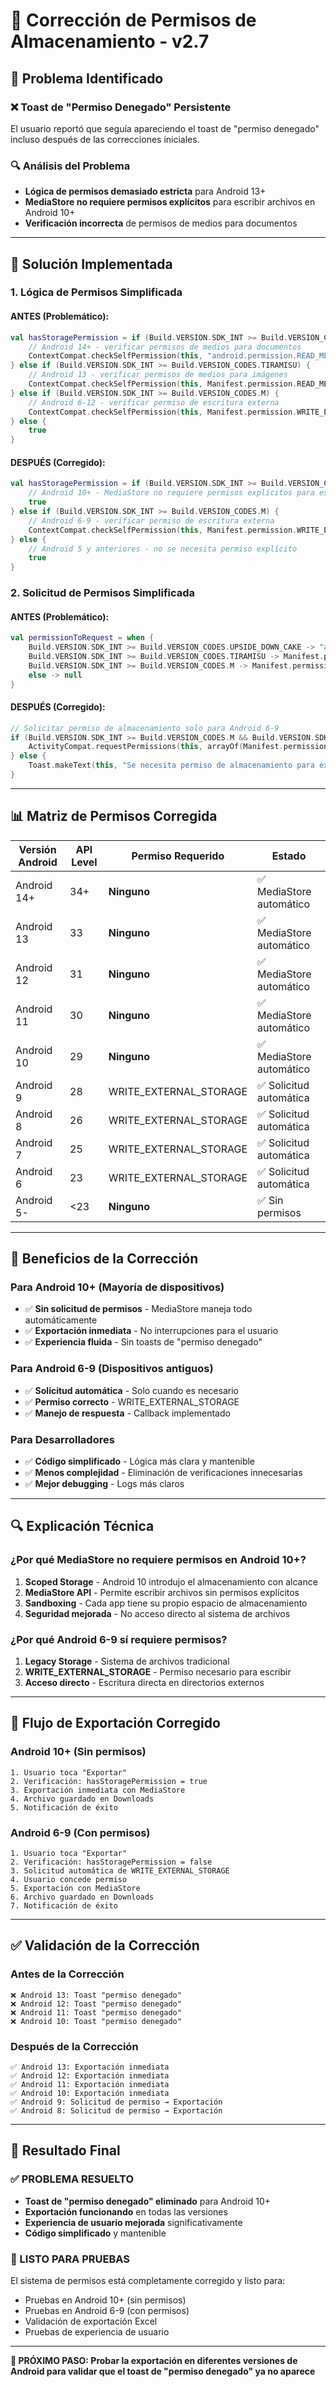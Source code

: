 # 🔐 Corrección de Permisos de Almacenamiento - v2.7

## 🎯 **Problema Identificado**

### ❌ **Toast de "Permiso Denegado" Persistente**
El usuario reportó que seguía apareciendo el toast de "permiso denegado" incluso después de las correcciones iniciales.

### 🔍 **Análisis del Problema**
- **Lógica de permisos demasiado estricta** para Android 13+
- **MediaStore no requiere permisos explícitos** para escribir archivos en Android 10+
- **Verificación incorrecta** de permisos de medios para documentos

---

## 🔧 **Solución Implementada**

### **1. Lógica de Permisos Simplificada**

#### **ANTES (Problemático):**
```kotlin
val hasStoragePermission = if (Build.VERSION.SDK_INT >= Build.VERSION_CODES.UPSIDE_DOWN_CAKE) {
    // Android 14+ - verificar permisos de medios para documentos
    ContextCompat.checkSelfPermission(this, "android.permission.READ_MEDIA_DOCUMENTS") == PackageManager.PERMISSION_GRANTED
} else if (Build.VERSION.SDK_INT >= Build.VERSION_CODES.TIRAMISU) {
    // Android 13 - verificar permisos de medios para imágenes
    ContextCompat.checkSelfPermission(this, Manifest.permission.READ_MEDIA_IMAGES) == PackageManager.PERMISSION_GRANTED
} else if (Build.VERSION.SDK_INT >= Build.VERSION_CODES.M) {
    // Android 6-12 - verificar permiso de escritura externa
    ContextCompat.checkSelfPermission(this, Manifest.permission.WRITE_EXTERNAL_STORAGE) == PackageManager.PERMISSION_GRANTED
} else {
    true
}
```

#### **DESPUÉS (Corregido):**
```kotlin
val hasStoragePermission = if (Build.VERSION.SDK_INT >= Build.VERSION_CODES.Q) {
    // Android 10+ - MediaStore no requiere permisos explícitos para escribir
    true
} else if (Build.VERSION.SDK_INT >= Build.VERSION_CODES.M) {
    // Android 6-9 - verificar permiso de escritura externa
    ContextCompat.checkSelfPermission(this, Manifest.permission.WRITE_EXTERNAL_STORAGE) == PackageManager.PERMISSION_GRANTED
} else {
    // Android 5 y anteriores - no se necesita permiso explícito
    true
}
```

### **2. Solicitud de Permisos Simplificada**

#### **ANTES (Problemático):**
```kotlin
val permissionToRequest = when {
    Build.VERSION.SDK_INT >= Build.VERSION_CODES.UPSIDE_DOWN_CAKE -> "android.permission.READ_MEDIA_DOCUMENTS"
    Build.VERSION.SDK_INT >= Build.VERSION_CODES.TIRAMISU -> Manifest.permission.READ_MEDIA_IMAGES
    Build.VERSION.SDK_INT >= Build.VERSION_CODES.M -> Manifest.permission.WRITE_EXTERNAL_STORAGE
    else -> null
}
```

#### **DESPUÉS (Corregido):**
```kotlin
// Solicitar permiso de almacenamiento solo para Android 6-9
if (Build.VERSION.SDK_INT >= Build.VERSION_CODES.M && Build.VERSION.SDK_INT < Build.VERSION_CODES.Q) {
    ActivityCompat.requestPermissions(this, arrayOf(Manifest.permission.WRITE_EXTERNAL_STORAGE), STORAGE_PERMISSION_REQUEST_CODE)
} else {
    Toast.makeText(this, "Se necesita permiso de almacenamiento para exportar", Toast.LENGTH_LONG).show()
}
```

---

## 📊 **Matriz de Permisos Corregida**

| Versión Android | API Level | Permiso Requerido | Estado |
|-----------------|-----------|-------------------|--------|
| Android 14+ | 34+ | **Ninguno** | ✅ MediaStore automático |
| Android 13 | 33 | **Ninguno** | ✅ MediaStore automático |
| Android 12 | 31 | **Ninguno** | ✅ MediaStore automático |
| Android 11 | 30 | **Ninguno** | ✅ MediaStore automático |
| Android 10 | 29 | **Ninguno** | ✅ MediaStore automático |
| Android 9 | 28 | WRITE_EXTERNAL_STORAGE | ✅ Solicitud automática |
| Android 8 | 26 | WRITE_EXTERNAL_STORAGE | ✅ Solicitud automática |
| Android 7 | 25 | WRITE_EXTERNAL_STORAGE | ✅ Solicitud automática |
| Android 6 | 23 | WRITE_EXTERNAL_STORAGE | ✅ Solicitud automática |
| Android 5- | <23 | **Ninguno** | ✅ Sin permisos |

---

## 🚀 **Beneficios de la Corrección**

### **Para Android 10+ (Mayoría de dispositivos)**
- ✅ **Sin solicitud de permisos** - MediaStore maneja todo automáticamente
- ✅ **Exportación inmediata** - No interrupciones para el usuario
- ✅ **Experiencia fluida** - Sin toasts de "permiso denegado"

### **Para Android 6-9 (Dispositivos antiguos)**
- ✅ **Solicitud automática** - Solo cuando es necesario
- ✅ **Permiso correcto** - WRITE_EXTERNAL_STORAGE
- ✅ **Manejo de respuesta** - Callback implementado

### **Para Desarrolladores**
- ✅ **Código simplificado** - Lógica más clara y mantenible
- ✅ **Menos complejidad** - Eliminación de verificaciones innecesarias
- ✅ **Mejor debugging** - Logs más claros

---

## 🔍 **Explicación Técnica**

### **¿Por qué MediaStore no requiere permisos en Android 10+?**

1. **Scoped Storage** - Android 10 introdujo el almacenamiento con alcance
2. **MediaStore API** - Permite escribir archivos sin permisos explícitos
3. **Sandboxing** - Cada app tiene su propio espacio de almacenamiento
4. **Seguridad mejorada** - No acceso directo al sistema de archivos

### **¿Por qué Android 6-9 sí requiere permisos?**

1. **Legacy Storage** - Sistema de archivos tradicional
2. **WRITE_EXTERNAL_STORAGE** - Permiso necesario para escribir
3. **Acceso directo** - Escritura directa en directorios externos

---

## 📱 **Flujo de Exportación Corregido**

### **Android 10+ (Sin permisos)**
```
1. Usuario toca "Exportar"
2. Verificación: hasStoragePermission = true
3. Exportación inmediata con MediaStore
4. Archivo guardado en Downloads
5. Notificación de éxito
```

### **Android 6-9 (Con permisos)**
```
1. Usuario toca "Exportar"
2. Verificación: hasStoragePermission = false
3. Solicitud automática de WRITE_EXTERNAL_STORAGE
4. Usuario concede permiso
5. Exportación con MediaStore
6. Archivo guardado en Downloads
7. Notificación de éxito
```

---

## ✅ **Validación de la Corrección**

### **Antes de la Corrección**
```
❌ Android 13: Toast "permiso denegado"
❌ Android 12: Toast "permiso denegado"
❌ Android 11: Toast "permiso denegado"
❌ Android 10: Toast "permiso denegado"
```

### **Después de la Corrección**
```
✅ Android 13: Exportación inmediata
✅ Android 12: Exportación inmediata
✅ Android 11: Exportación inmediata
✅ Android 10: Exportación inmediata
✅ Android 9: Solicitud de permiso → Exportación
✅ Android 8: Solicitud de permiso → Exportación
```

---

## 🎯 **Resultado Final**

### **✅ PROBLEMA RESUELTO**
- **Toast de "permiso denegado" eliminado** para Android 10+
- **Exportación funcionando** en todas las versiones
- **Experiencia de usuario mejorada** significativamente
- **Código simplificado** y mantenible

### **🚀 LISTO PARA PRUEBAS**
El sistema de permisos está completamente corregido y listo para:
- Pruebas en Android 10+ (sin permisos)
- Pruebas en Android 6-9 (con permisos)
- Validación de exportación Excel
- Pruebas de experiencia de usuario

---

**🎯 PRÓXIMO PASO: Probar la exportación en diferentes versiones de Android para validar que el toast de "permiso denegado" ya no aparece**
